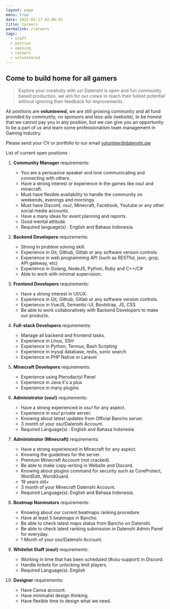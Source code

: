 ```yaml
---
layout: page
menu: true
date: 2022-03-17 02:06:42
title: Careers
permalink: /careers
tags:
  - staff
  - postion
  - opening
  - careers
  - volunteered
---
```

## **Come to build home for all gamers**

> Explore your creativity with us! Datenshi is open and fun community based production, we aim for our crews to reach their fullest potential without ignoring their feedback for improvements.

All positions are **volunteered**, we are still growing community and all fund provided by community, no sponsors and less-ads (website), to be honest that we cannot pay you in any position, but we can give you an opportunity to be a part of us and learn some professionalism team management in Gaming Industry.

Please send your CV or portfolio to our email [volunteer@datenshi.pw](mailto:volunteer@datenshi.pw)

List of current open positions :

1. **Community Manager** requirements:

   * You are a persuasive speaker and love communicating and connecting with others.
   * Have a strong interest or experience in the games like osu! and minecraft.
   * Must have flexible availability to handle the community on weekends, evenings and mornings.
   * Must have Discord, osu!, Minecraft, Facebook, Youtube or any other social media accounts.
   * Have a many ideas for event planning and reports.
   * Good mental attitude.
   * Required language(s) : English and Bahasa Indonesia.
2. **Backend Developers** requirements:

   * Strong in problem solving skill.
   * Experience in Git, Github, Gitlab or any software version controls.
   * Experience in web programming API (such as RESTful, json, grcp, API gateway, etc)
   * Experience in Golang, NodeJS, Python, Ruby and C++/C#
   * Able to work with minimal supervision.
3. **Frontend Developers** requirements:

   * Have a strong interest in UI/UX.
   * Experience in Git, Github, Gitlab or any software version controls.
   * Experience in VueJS, Semantic-UI, Bootstrap, JS, CSS
   * Be able to work collaboratively with Backend Developers to make our products.
4. **Full-stack Developers** requirements:

   * Manage all backend and frontend tasks.
   * Experience in Linux, SSH
   * Experience in Python, Termux, Bash Scripting
   * Experience in mysql database, redis, sonic search
   * Experience in PHP Native or Laravel
5. **Minecraft Developers** requirements:

   * Experience using Pterodactyl Panel
   * Experience in Java it's a plus
   * Experience in many plugins
6. **Administrator (osu!)** requirements:

   * Have a strong experienced in osu! for any aspect.
   * Experience in osu! private server.
   * Knowing about latest updates from Official Bancho server.
   * 3 month of your osu!Datenshi Account.
   * Required Language(s) : English and Bahasa Indonesia
7. **Administrator (Minecraft)** requirements:

   * Have a strong experienced in Minecraft for any aspect.
   * Knowing the guidelines for the server.
   * Premium Minecraft Account (not cracked).
   * Be able to make copy-writing in Website and Discord.
   * Knowing about plugins command for security such as CoreProtect, WordEdit, WorldGuard.
   * 19 years old+
   * 3 month of your Minecraft Datenshi Account.
   * Required Language(s): English and Bahasa Indonesia.
8. **Beatmap Nominators** requirements:

   * Knowing about our current beatmaps ranking procedure.
   * Have at least 5 beatmaps in Bancho.
   * Be able to check latest maps status from Bancho on Datenshi.
   * Be able to check latest ranking submission in Datenshi Admin Panel for everyday.
   * 1 Month of your osu!Datenshi Account.
9. **Whitelist Staff (osu!)** requirements:

   * Working in time that has been scheduled (#osu-support) in Discord.
   * Handle tickets for unlocking limit players.
   * Required Language(s): English
10. **Designer** requirements:

    * Have Canva account.
    * Have minimalist design thinking.
    * Have flexible time to design what we need.